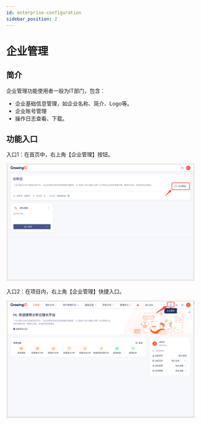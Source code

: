 ```yaml
---
id: enterprise-configuration
sidebar_position: 2
---
```


# 企业管理

## 简介[](#jian-jie)

企业管理功能使用者一般为IT部门，包含：

* 企业基础信息管理，如企业名称、简介、Logo等。
* 企业账号管理
* 操作日志查看、下载。

## 功能入口

入口1：在首页中，右上角【企业管理】按钮。‌

![图 1](/img/shouye_README.png)  

入口2：在项目内，右上角【企业管理】快捷入口。

![图 2](/img/gongzuotai_README.png)  
